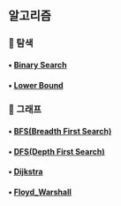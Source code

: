 ## 알고리즘  

### 📕 탐색 

#### • [Binary Search](https://github.com/ahnsoheee/Algorithm/blob/master/Algorithm/binary_search.md)
#### • [Lower Bound](https://github.com/ahnsoheee/Algorithm/blob/master/Algorithm/lower_bound.md)

### 📙 그래프

#### • [BFS(Breadth First Search)](https://github.com/ahnsoheee/Algorithm/blob/master/Algorithm/BFS.md)
#### • [DFS(Depth First Search)](https://github.com/ahnsoheee/Algorithm/blob/master/Algorithm/DFS%2Cmd)
#### • [Dijkstra](https://github.com/ahnsoheee/Algorithm/blob/master/Algorithm/dijkstra.md)
#### • [Floyd_Warshall](https://github.com/ahnsoheee/Algorithm/blob/master/Algorithm/Floyd_Warshall.md)